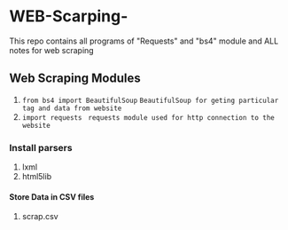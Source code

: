 # WEB-Scarping-
This repo contains all programs of "Requests"  and "bs4" module  and ALL notes for web scraping
## Web Scraping Modules
1. ``` from bs4 import BeautifulSoup ```  ``BeautifulSoup for geting particular tag and data from website``
2. ``` import requests ```  `` requests module used for http connection to the website``
### Install parsers
1. lxml
2. html5lib

#### Store Data in CSV files
1. scrap.csv
